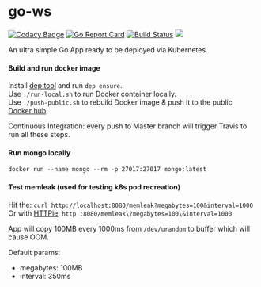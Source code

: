 # go-ws

[![Codacy Badge](https://api.codacy.com/project/badge/Grade/3e4a3a4a337c4da5b7b2ccd5b144b47f)](https://app.codacy.com/app/Aracki/go-ws?utm_source=github.com&utm_medium=referral&utm_content=Aracki/go-ws&utm_campaign=Badge_Grade_Dashboard)
[![Go Report Card](https://goreportcard.com/badge/github.com/aracki/go-ws)](https://goreportcard.com/report/github.com/aracki/go-ws)
[![Build Status](https://travis-ci.org/Aracki/go-ws.svg?branch=master)](https://travis-ci.org/Aracki/go-ws)
[![](https://images.microbadger.com/badges/image/aracki/go-web-server.svg)](https://microbadger.com/images/aracki/go-web-server "Get your own image badge on microbadger.com")

An ultra simple Go App ready to be deployed via Kubernetes.

#### Build and run docker image
Install [dep tool](https://github.com/golang/dep#installation) and run `dep ensure`.<br>
Use `./run-local.sh` to run Docker container locally.<br>
Use `./push-public.sh` to rebuild Docker image & push it to the public [Docker hub](https://hub.docker.com/r/aracki/).

Continuous Integration: every push to Master branch will trigger Travis to run all these steps.

#### Run mongo locally

`docker run --name mongo --rm -p 27017:27017 mongo:latest`

#### Test memleak (used for testing k8s pod recreation)

Hit the: `curl http://localhost:8080/memleak?megabytes=100&interval=1000`<br>
Or with [HTTPie](https://httpie.org/): `http :8080/memleak\?megabytes=100\&interval=1000`<br>

App will copy 100MB every 1000ms from `/dev/urandom` to buffer which will cause OOM.

Default params: 
* megabytes: 100MB
* interval: 350ms


